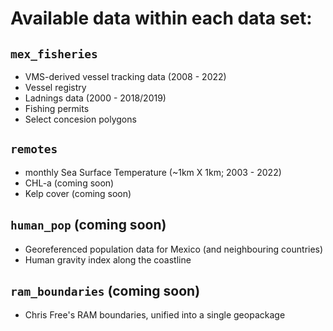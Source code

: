 # Available data within each data set:

## `mex_fisheries`

- VMS-derived vessel tracking data (2008 - 2022)
- Vessel registry
- Ladnings data (2000 - 2018/2019)
- Fishing permits
- Select concesion polygons

## `remotes`
- monthly Sea Surface Temperature (~1km X 1km; 2003 - 2022)
- CHL-a (coming soon)
- Kelp cover (coming soon)

## `human_pop` (coming soon)
- Georeferenced population data for Mexico (and neighbouring countries)
- Human gravity index along the coastline

## `ram_boundaries` (coming soon)
- Chris Free's RAM boundaries, unified into a single geopackage
